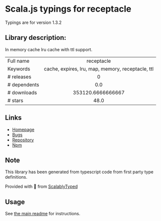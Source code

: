 
# Scala.js typings for receptacle

Typings are for version 1.3.2

## Library description:
In memory cache lru cache with ttl support.

|                    |                 |
| ------------------ | :-------------: |
| Full name          | receptacle |
| Keywords           | cache, expires, lru, map, memory, receptacle, ttl |
| # releases         | 0 |
| # dependents       | 0.0 |
| # downloads        | 353120.6666666667 |
| # stars            | 48.0 |

## Links
- [Homepage](https://github.com/DylanPiercey/receptacle)
- [Bugs](https://github.com/DylanPiercey/receptacle/issues)
- [Repository](https://github.com/DylanPiercey/receptacle)
- [Npm](https://www.npmjs.com/package/receptacle)
    


## Note
This library has been generated from typescript code from first party type definitions.

Provided with :purple_heart: from [ScalablyTyped](https://github.com/oyvindberg/ScalablyTyped)

## Usage
See [the main readme](../../readme.md) for instructions.


